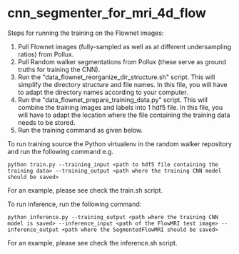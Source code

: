 # cnn_segmenter_for_mri_4d_flow

Steps for running the training on the Flownet images:
1. Pull Flownet images (fully-sampled as well as at different undersampling ratios) from Pollux.
2. Pull Random walker segmentations from Pollux (these serve as ground truths for training the CNN).
3. Run the "data_flownet_reorganize_dir_structure.sh" script. This will simplify the directory structure and file names.
   In this file, you will have to adapt the directory names according to your computer.
4. Run the "data_flownet_prepare_training_data.py" script. This will combine the training images and labels into 1 hdf5 file. 
   In this file, you will have to adapt the location where the file containing the training data needs to be stored.
5. Run the training command as given below.

To run training source the Python virtualenv in the random walker repository and run the following command e.g.

```
python train.py --training_input <path to hdf5 file containing the training data> --training_output <path where the training CNN model should be saved>
```
For an example, please see check the train.sh script.

To run inference, run the following command:

```
python inference.py --training_output <path where the training CNN model is saved> --inference_input <path of the FlowMRI test image> --inference_output <path where the SegmentedFlowMRI should be saved>
```
For an example, please see check the inference.sh script.

